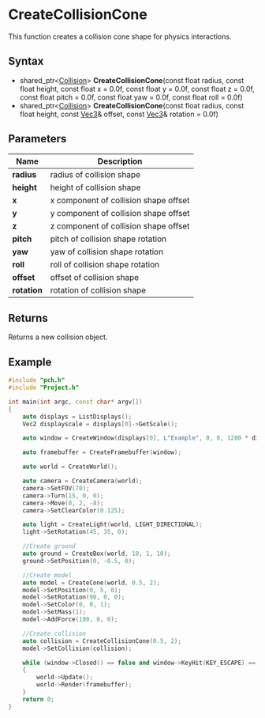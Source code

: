 # CreateCollisionCone #
This function creates a collision cone shape for physics interactions.

## Syntax ##
- shared_ptr<[Collision](CPP_Collision.md)> **CreateCollisionCone**(const float radius, const float height, const float x = 0.0f, const float y = 0.0f, const float z = 0.0f, const float pitch = 0.0f, const float yaw = 0.0f, const float roll = 0.0f)
- shared_ptr<[Collision](CPP_Collision.md)> **CreateCollisionCone**(const float radius, const float height, const [Vec3](CPP_Vec3.md)& offset, const [Vec3](CPP_Vec3.md)& rotation = 0.0f)

## Parameters ##
|Name|Description|
|---|----|
|**radius**|radius of collision shape|
|**height**|height of collision shape|
|**x**|x component of collision shape offset|
|**y**|y component of collision shape offset|
|**z**|z component of collision shape offset|
|**pitch**|pitch of collision shape rotation|
|**yaw**|yaw of collision shape rotation|
|**roll**|roll of collision shape rotation|
|**offset**|offset of collision shape|
|**rotation**|rotation of collision shape|

## Returns ##
Returns a new collision object.

## Example ##
```c++
#include "pch.h"
#include "Project.h"

int main(int argc, const char* argv[])
{
    auto displays = ListDisplays();
    Vec2 displayscale = displays[0]->GetScale();

    auto window = CreateWindow(displays[0], L"Example", 0, 0, 1280 * displayscale.x, 720 * displayscale.y);

    auto framebuffer = CreateFramebuffer(window);

    auto world = CreateWorld();

    auto camera = CreateCamera(world);
    camera->SetFOV(70);
    camera->Turn(15, 0, 0);
    camera->Move(0, 2, -8);
    camera->SetClearColor(0.125);

    auto light = CreateLight(world, LIGHT_DIRECTIONAL);
    light->SetRotation(45, 35, 0);

    //Create ground
    auto ground = CreateBox(world, 10, 1, 10);
    ground->SetPosition(0, -0.5, 0);

    //Create model
    auto model = CreateCone(world, 0.5, 2);
    model->SetPosition(0, 5, 0);
    model->SetRotation(90, 0, 0);
    model->SetColor(0, 0, 1);
    model->SetMass(1);
    model->AddForce(100, 0, 0);

    //Create collision
    auto collision = CreateCollisionCone(0.5, 2);
    model->SetCollision(collision);

    while (window->Closed() == false and window->KeyHit(KEY_ESCAPE) == false)
    {
        world->Update();
        world->Render(framebuffer);
    }
    return 0;
}
```
